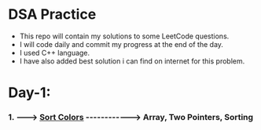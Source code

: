 # DSA Practice 
- This repo will contain my solutions to some LeetCode questions.
- I will code daily and commit my progress at the end of the day.
- I used C++ language.
- I have also added best solution i can find on internet for this problem.  


# Day-1:
### 1.  ---> [Sort Colors](https://leetcode.com/problems/sort-colors/ "LeetCode") ------------> Array, Two Pointers, Sorting
